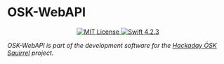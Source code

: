 <h1>OSK-WebAPI</h1>

<p align="center">
    <a href="LICENSE">
        <img src="http://img.shields.io/badge/license-Apache 2.0-brightgreen.svg" alt="MIT License">
    </a>
    <a href="https://swift.org">
        <img src="http://img.shields.io/badge/swift-4.2.3-brightgreen.svg" alt="Swift 4.2.3">
    </a>
</p>

_OSK-WebAPI is part of the development software for the [Hackaday ÓSK Squirrel](https://hackaday.io/project/165563-sk-squirrel) project._
